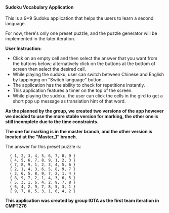 #### **Sudoku Vocabulary Application** 
This is a 9*9 Sudoku application that helps the users to learn a second language.

For now, there's only one preset puzzle, and the puzzle generator will be implemented in the later iteration.


**User Instruction:**
- Click on an empty cell and then select the answer that you want from the buttons below; alternatively click on the buttons at the bottom of screen then select the desired cell.
- While playing the sudoku, user can switch between Chinese and English by tappingng on "Switch language" button.
- The application has the ability to check for repetitions instantly.
- This application features a timer on the top of the screen.
- While playing the sudoku, the user can click the cells in the gird to get a short pop up message as translation hint of that word.

**As the planned by the group, we created two versions of the app however we decided to use the more stable version for marking,
the other one is still incomplete due to the time constraints.**


**The one for marking is in the master branch, and the other version is located at the "Master_1" branch.**

The answer for this preset puzzle is:
```
  { 1, 2, 3, 4, 5, 6, 7, 8, 9 }
  { 4, 5, 6, 7, 8, 9, 1, 2, 3 }
  { 7, 8, 9, 1, 2, 3, 4, 5, 6 }
  { 2, 1, 4, 3, 6, 5, 8, 9, 7 }
  { 3, 6, 5, 8, 9, 7, 2, 1, 4 }
  { 8, 9, 7, 2, 1, 4, 3, 6, 5 }
  { 5, 3, 1, 6, 4, 2, 9, 7, 8 }
  { 6, 4, 2, 9, 7, 8, 5, 3, 1 }
  { 9, 7, 8, 5, 3, 1, 6, 4, 2 }
```
**This application was created by group IOTA as the first team iteration in CMPT276**
